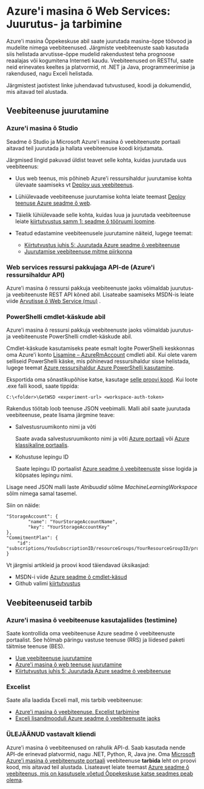 <properties
    pageTitle="Azure'i masina õ Web Services: Juurutus- ja tarbimine | Microsoft Azure'i"
    description="Ressursside juurutamine ja tarbimine veebiteenuste jaoks."
    services="machine-learning"
    documentationCenter=""
    authors="vDonGlover"
    manager="raymondl"
    editor=""/>

<tags
    ms.service="machine-learning"
    ms.workload="data-services"
    ms.tgt_pltfrm="na"
    ms.devlang="na"
    ms.topic="article"
    ms.date="10/12/2016"
    ms.author="v-donglo"/>

# <a name="azure-machine-learning-web-services-deployment-and-consumption"></a>Azure'i masina õ Web Services: Juurutus- ja tarbimine

Azure'i masina Õppekeskuse abil saate juurutada masina-õppe töövood ja mudelite nimega veebiteenused. Järgmiste veebiteenuste saab kasutada siis helistada arvutisse-õppe mudelid rakendustest teha prognoose reaalajas või kogumitena Interneti kaudu. Veebiteenused on RESTful, saate neid erinevates keeltes ja platvormid, nt .NET ja Java, programmeerimise ja rakendused, nagu Exceli helistada.

Järgmistest jaotistest linke juhendavad tutvustused, koodi ja dokumendid, mis aitavad teil alustada.

## <a name="deploy-a-web-service"></a>Veebiteenuse juurutamine

### <a name="with-azure-machine-learning-studio"></a>Azure'i masina õ Studio

Seadme õ Studio ja Microsoft Azure'i masina õ veebiteenuste portaali aitavad teil juurutada ja hallata veebiteenuse koodi kirjutamata.

Järgmised lingid pakuvad üldist teavet selle kohta, kuidas juurutada uus veebiteenus:

* Uus web teenus, mis põhineb Azure'i ressursihaldur juurutamise kohta ülevaate saamiseks vt [Deploy uus veebiteenus](machine-learning-webservice-deploy-a-web-service.md).
* Lühiülevaade veebiteenuse juurutamise kohta leiate teemast [Deploy teenuse Azure seadme õ web](machine-learning-publish-a-machine-learning-web-service.md).
* Täielik lühiülevaade selle kohta, kuidas luua ja juurutada veebiteenuse leiate [kiirtutvustus samm 1: seadme õ tööruumi loomine](machine-learning-walkthrough-1-create-ml-workspace.md).
* Teatud edastamine veebiteenusele juurutamine näiteid, lugege teemat:

    * [Kiirtutvustus juhis 5: Juurutada Azure seadme õ veebiteenuse](machine-learning-walkthrough-5-publish-web-service.md)
    * [Juurutamise veebiteenuse mitme piirkonna](machine-learning-how-to-deploy-to-multiple-regions.md)

### <a name="with-web-services-resource-provider-apis-azure-resource-manager-apis"></a>Web services ressursi pakkujaga API-de (Azure'i ressursihaldur API)

Azure'i masina õ ressursi pakkuja veebiteenuste jaoks võimaldab juurutus- ja veebiteenuste REST API kõned abil. Lisateabe saamiseks MSDN-is leiate viide [Arvutisse õ Web Service (muu)](https://msdn.microsoft.com/library/azure/mt767538.aspx) .

### <a name="with-powershell-cmdlets"></a>PowerShelli cmdlet-käskude abil

Azure'i masina õ ressursi pakkuja veebiteenuste jaoks võimaldab juurutus- ja veebiteenuste PowerShelli cmdlet-käskude abil.

Cmdlet-käskude kasutamiseks peate esmalt logite PowerShelli keskkonnas oma Azure'i konto [Lisamine – AzureRmAccount](https://msdn.microsoft.com/library/mt619267.aspx) cmdleti abil. Kui olete varem selliseid PowerShelli käske, mis põhinevad ressursihaldur sisse helistada, lugege teemat [Azure ressursihaldur Azure PowerShelli kasutamine](../powershell-azure-resource-manager.md#login-to-your-azure-account).

Eksportida oma sõnastikupõhise katse, kasutage [selle proovi kood](https://github.com/ritwik20/AzureML-WebServices). Kui loote .exe faili koodi, saate tippida:

    C:\<folder>\GetWSD <experiment-url> <workspace-auth-token>

Rakendus töötab loob teenuse JSON veebimalli. Malli abil saate juurutada veebiteenuse, peate lisama järgmine teave:

* Salvestusruumikonto nimi ja võti

    Saate avada salvestusruumikonto nimi ja võti [Azure portaali](https://portal.azure.com/) või [Azure klassikaline portaalis](http://manage.windowsazure.com/).
* Kohustuse lepingu ID

    Saate lepingu ID portaalist [Azure seadme õ veebiteenuste](https://services.azureml.net) sisse logida ja klõpsates lepingu nimi.

Lisage need JSON malli laste *Atribuudid* sõlme *MachineLearningWorkspace* sõlm nimega samal tasemel.

Siin on näide:

    "StorageAccount": {
            "name": "YourStorageAccountName",
            "key": "YourStorageAccountKey"
    },
    "CommitmentPlan": {
        "id": "subscriptions/YouSubscriptionID/resourceGroups/YourResourceGroupID/providers/Microsoft.MachineLearning/commitmentPlans/YourPlanName"
    }

Vt järgmisi artikleid ja proovi kood täiendavad üksikasjad:

* MSDN-i viide [Azure seadme õ cmdlet-käsud]( https://msdn.microsoft.com/library/azure/mt767952.aspx)
* Github valimi [kiirtutvustus](https://github.com/raymondlaghaeian/azureml-webservices-arm-powershell/blob/master/sample-commands.txt)

## <a name="consume-the-web-services"></a>Veebiteenuseid tarbib

### <a name="from-the-azure-machine-learning-web-services-ui-testing"></a>Azure'i masina õ veebiteenuse kasutajaliides (testimine)

Saate kontrollida oma veebiteenuse Azure seadme õ veebiteenuste portaalist. See hõlmab päringu vastuse teenuse (RRS) ja liidesed paketi täitmise teenuse (BES).

* [Uue veebiteenuse juurutamine](machine-learning-webservice-deploy-a-web-service.md)
* [Azure'i masina õ web teenuse juurutamine](machine-learning-publish-a-machine-learning-web-service.md)
* [Kiirtutvustus juhis 5: Juurutada Azure seadme õ veebiteenuse](machine-learning-walkthrough-5-publish-web-service.md)

### <a name="from-excel"></a>Excelist

Saate alla laadida Exceli mall, mis tarbib veebiteenuse:

* [Azure'i masina õ veebiteenuse, Excelist tarbimine](machine-learning-consuming-from-excel.md)
* [Exceli lisandmooduli Azure seadme õ veebiteenuste jaoks](machine-learning-excel-add-in-for-web-services.md)


### <a name="from-a-rest-based-client"></a>ÜLEJÄÄNUD vastavalt kliendi

Azure'i masina õ veebiteenused on rahulik API-d. Saab kasutada nende API-de erinevad platvormid, nagu .NET, Python, R, Java jne. Oma [Microsoft Azure'i masina õ veebiteenuste portaali](https://services.azureml.net) veebiteenuse **tarbida** leht on proovi kood, mis aitavad teil alustada. Lisateavet leiate teemast [Azure seadme õ veebiteenus, mis on kasutusele võetud Õppekeskuse katse seadmes peab olema](machine-learning-consume-web-services.md).

